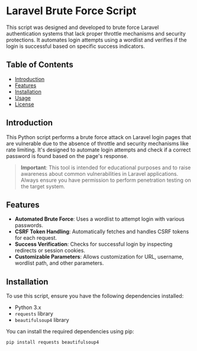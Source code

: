 # Laravel Brute Force Script

This script was designed and developed to brute force Laravel authentication systems that lack proper throttle mechanisms and security protections. It automates login attempts using a wordlist and verifies if the login is successful based on specific success indicators.

## Table of Contents

- [Introduction](#introduction)
- [Features](#features)
- [Installation](#installation)
- [Usage](#usage)
- [License](#license)

## Introduction

This Python script performs a brute force attack on Laravel login pages that are vulnerable due to the absence of throttle and security mechanisms like rate limiting. It's designed to automate login attempts and check if a correct password is found based on the page's response.

> **Important**: This tool is intended for educational purposes and to raise awareness about common vulnerabilities in Laravel applications. Always ensure you have permission to perform penetration testing on the target system.

## Features

- **Automated Brute Force**: Uses a wordlist to attempt login with various passwords.
- **CSRF Token Handling**: Automatically fetches and handles CSRF tokens for each request.
- **Success Verification**: Checks for successful login by inspecting redirects or session cookies.
- **Customizable Parameters**: Allows customization for URL, username, wordlist path, and other parameters.

## Installation

To use this script, ensure you have the following dependencies installed:

- Python 3.x
- `requests` library
- `beautifulsoup4` library

You can install the required dependencies using pip:

```bash
pip install requests beautifulsoup4
